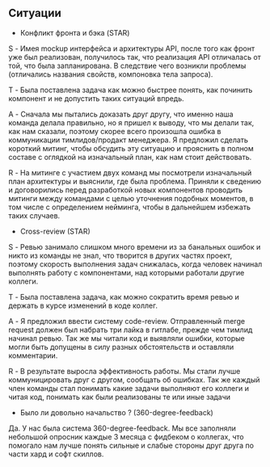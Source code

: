 ## Ситуации

- Конфликт фронта и бэка (STAR)

S - Имея mockup интерфейса и архитектуры API, после того как фронт уже был реализован, получилось так, что реализация API отличалась от той, что была запланирована. В следствие чего возникли проблемы (отличались названия свойств, компоновка тела запроса).

T - Была поставлена задача как можно быстрее понять, как починить компонент и не допустить таких ситуаций впредь.

A - Сначала мы пытались доказать друг другу, что именно наша команда делала правильно, но я пришел к выводу, что мы делали так, как нам сказали, поэтому скорее всего произошла ошибка в коммуникации тимлидов/продакт менеджера. Я предложил сделать короткий митинг, чтобы обсудить эту ситуацию и прояснить в полном составе с оглядкой на изначальный план, как нам стоит действовать.

R - На митинге с участием двух команд мы посмотрели изначальный план архитектуры и выяснили, где была проблема. Приняли к сведению и договорились перед разработкой новых компонентов проводить митинги между командами с целью уточнения подобных моментов, в том числе с определением нейминга, чтобы в дальнейшем избежать таких случаев.

- Cross-review (STAR)

S - Ревью занимало слишком много времени из за банальных ошибок и никто из команды не знал, что творится в других частях проект, поэтому скорость выполнения задач снижалась, когда человек начинал выполнять работу с компонентами, над которыми работали другие коллеги.

T - Была поставлена задача, как можно сократить время ревью и держать в курсе изменений в коде коллег.

A - Я предложил ввести систему code-review. Отправленный merge request должен был набрать три лайка в гитлабе, прежде чем тимлид начинал ревью. Так же мы читали код и выявляли ошибки, которые могли быть допущены в силу разных обстоятельств и оставляли комментарии.

R - В результате выросла эффективность работы. Мы стали лучше коммуницировать друг с другом, сообщать об ошибках. Так же каждый член команды стал понимать какие задачи выполняют его коллеги и читая код, понимать как были реализованы те или иные задачи

- Было ли довольно начальство ? (360-degree-feedback)

Да. У нас была система 360-degree-feedback. Мы все заполняли небольшой опросник каждые 3 месяца с фидбеком о коллегах, что помогало нам лучше понять сильные и слабые стороны друг друга по части хард и софт скиллов.
